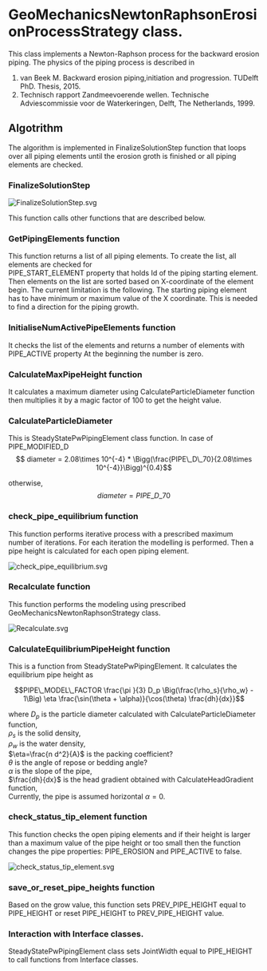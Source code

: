 # GeoMechanicsNewtonRaphsonErosionProcessStrategy class.

This class implements a Newton-Raphson process for the backward erosion piping. The physics of the piping process is
described in

1. van Beek M. Backward erosion piping,initiation and progression. TUDelft PhD. Thesis, 2015.
2. Technisch rapport Zandmeevoerende wellen. Technische Adviescommissie
   voor de Waterkeringen, Delft, The Netherlands, 1999.

## Algotrithm

The algorithm is implemented in FinalizeSolutionStep function that loops over all piping elements until the erosion
groth is finished or all piping elements are checked.

### FinalizeSolutionStep

![FinalizeSolutionStep.svg](FinalizeSolutionStep.svg)

This function calls other functions that are described below.

### GetPipingElements function

This function returns a list of all piping elements. To create the list, all elements are checked for  
PIPE_START_ELEMENT property that holds Id of the piping starting element.
Then elements on the list are sorted based on X-coordinate of the element begin.
The current limitation is the following. The starting piping element has to have minimum or maximum value of the X
coordinate. This is needed to find a direction for the piping growth.

### InitialiseNumActivePipeElements function

It checks the list of the elements and returns a number of elements with PIPE_ACTIVE property At the beginning the
number is zero.

### CalculateMaxPipeHeight function

It calculates a maximum diameter using CalculateParticleDiameter function then multiplies it by a magic factor of 100 to
get the height value.

### CalculateParticleDiameter

This is SteadyStatePwPipingElement class function. In case of PIPE_MODIFIED_D
$$ diameter = 2.08\times 10^{-4} * \Bigg(\frac{PIPE\_D\_70}{2.08\times 10^{-4}}\Bigg)^{0.4}$$

otherwise, $$diameter = PIPE\_D\_70$$

### check_pipe_equilibrium function

This function performs iterative process with a prescribed maximum number of iterations. For each iteration the
modelling is
performed. Then a pipe height is calculated for each open piping element.

![check_pipe_equilibrium.svg](check_pipe_equilibrium.svg)

### Recalculate function

This function performs the modeling using prescribed GeoMechanicsNewtonRaphsonStrategy class.

![Recalculate.svg](Recalculate.svg)

### CalculateEquilibriumPipeHeight function

This is a function from SteadyStatePwPipingElement. It calculates the equilibrium pipe height as

$$PIPE\_MODEL\_FACTOR \frac{\pi }{3} D_p \Big(\frac{\rho_s}{\rho_w} - 1\Big) \eta
\frac{\sin(\theta + \alpha)}{\cos(\theta)  \frac{dh}{dx}}$$

where $D_p$ is the particle diameter calculated with CalculateParticleDiameter function,\
$\rho_s$ is the solid density,\
$\rho_w$ is the water density,\
$\eta=\frac{n d^2}{A}$ is the packing coefficient?\
$\theta$ is the angle of repose or bedding angle?\
$\alpha$ is the slope of the pipe,\
$\frac{dh}{dx}$ is the head gradient obtained with CalculateHeadGradient function,\
Currently, the pipe is assumed horizontal $\alpha = 0$.

### check_status_tip_element function

This function checks the open piping elements and if their height is larger than a maximum value of the pipe height or
too small then the function changes the pipe properties: PIPE_EROSION and PIPE_ACTIVE to false.

![check_status_tip_element.svg](check_status_tip_element.svg)

### save_or_reset_pipe_heights function

Based on the grow value, this function sets PREV_PIPE_HEIGHT equal to PIPE_HEIGHT or reset PIPE_HEIGHT to
PREV_PIPE_HEIGHT value.

### Interaction with Interface classes.

SteadyStatePwPipingElement class sets JointWidth equal to PIPE_HEIGHT to call functions from Interface classes. 

